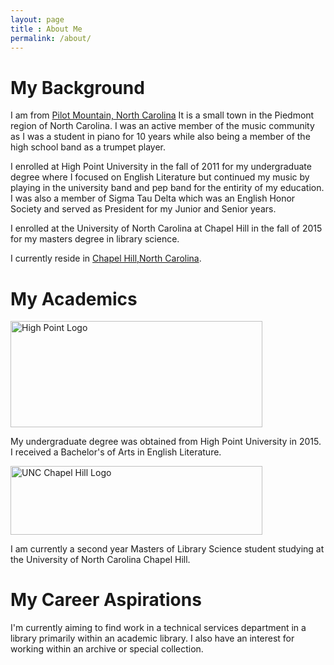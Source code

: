 ```yaml
---
layout: page
title : About Me
permalink: /about/
---
```


# My Background 

I am from [Pilot Mountain, North Carolina](https://goo.gl/maps/Rd9FxrRk7rJ2)
It is a small town in the Piedmont region of North Carolina. I was an active 
member of the music community as I was a student in piano for 10 years while 
also being a member of the high school band as a trumpet player. 

I enrolled at High Point University in the fall of 2011 for my undergraduate 
degree where I focused on English Literature but continued my music by playing 
in the university band and pep band for the entirity of my education. I was also
a member of Sigma Tau Delta which was an English Honor Society and served as 
President for my Junior and Senior years.

I enrolled at the University of North Carolina at Chapel Hill in the fall of 
2015 for my masters degree in library science.

I currently reside in [Chapel Hill,North Carolina](https://goo.gl/maps/EThrhJAdWMP2).

# My Academics 

<img src="https://www.oclc.org/content/dam/oclc/member-stories/images/logos/high_point_logo.png"
alt="High Point Logo" style="width:403px;height:170px;">

My undergraduate degree was obtained from High Point University in 2015.
I received a Bachelor's of Arts in English Literature.

<img src="https://upload.wikimedia.org/wikipedia/en/thumb/6/6f/UNC_Chapel_Hill_Logo.svg/640px-UNC_Chapel_Hill_Logo.svg.png" 
alt="UNC Chapel Hill Logo" style="width:403px;height:110px;">
 
I am currently a second year Masters of Library Science student studying at 
the University of North Carolina Chapel Hill.

# My Career Aspirations

I'm currently aiming to find work in a technical services department in a 
library primarily within an academic library. I also have an interest for 
working within an archive or special collection.